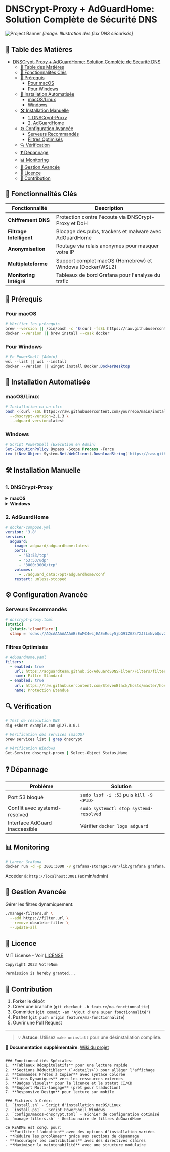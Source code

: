 # DNSCrypt-Proxy + AdGuardHome: Solution Complète de Sécurité DNS

![Project Banner](https://example.com/banner.jpg) *[Image: Illustration des flux DNS sécurisés]*

## 📌 Table des Matières

- [DNSCrypt-Proxy + AdGuardHome: Solution Complète de Sécurité DNS](#dnscrypt-proxy--adguardhome-solution-complète-de-sécurité-dns)
  - [📌 Table des Matières](#-table-des-matières)
  - [🌟 Fonctionnalités Clés](#-fonctionnalités-clés)
  - [🧰 Prérequis](#-prérequis)
    - [Pour macOS](#pour-macos)
    - [Pour Windows](#pour-windows)
  - [🚀 Installation Automatisée](#-installation-automatisée)
    - [macOS/Linux](#macoslinux)
    - [Windows](#windows)
  - [🛠 Installation Manuelle](#-installation-manuelle)
    - [1. DNSCrypt-Proxy](#1-dnscrypt-proxy)
    - [2. AdGuardHome](#2-adguardhome)
  - [⚙ Configuration Avancée](#-configuration-avancée)
    - [Serveurs Recommandés](#serveurs-recommandés)
    - [Filtres Optimisés](#filtres-optimisés)
  - [🔍 Vérification](#-vérification)
  - [❓ Dépannage](#-dépannage)
  - [📊 Monitoring](#-monitoring)
  - [🤖 Gestion Avancée](#-gestion-avancée)
  - [📜 Licence](#-licence)
  - [👥 Contribution](#-contribution)

## 🌟 Fonctionnalités Clés

| Fonctionnalité               | Description                                                                 |
|------------------------------|-----------------------------------------------------------------------------|
| **Chiffrement DNS**          | Protection contre l'écoute via DNSCrypt-Proxy et DoH                        |
| **Filtrage Intelligent**     | Blocage des pubs, trackers et malware avec AdGuardHome                      |
| **Anonymisation**            | Routage via relais anonymes pour masquer votre IP                           |
| **Multiplateforme**          | Support complet macOS (Homebrew) et Windows (Docker/WSL2)                   |
| **Monitoring Intégré**       | Tableaux de bord Grafana pour l'analyse du trafic                           |

## 🧰 Prérequis

### Pour macOS

```bash
# Vérifier les prérequis
brew --version || /bin/bash -c "$(curl -fsSL https://raw.githubusercontent.com/Homebrew/install/HEAD/install.sh)"
docker --version || brew install --cask docker
```

### Pour Windows

```powershell
# En PowerShell (Admin)
wsl --list || wsl --install
docker --version || winget install Docker.DockerDesktop
```

## 🚀 Installation Automatisée

### macOS/Linux

```bash
# Installation en un clic
bash <(curl -sSL https://raw.githubusercontent.com/yourrepo/main/install.sh) \
  --dnscrypt-version=2.1.3 \
  --adguard-version=latest
```

### Windows

```powershell
# Script PowerShell (Exécution en Admin)
Set-ExecutionPolicy Bypass -Scope Process -Force
iex ((New-Object System.Net.WebClient).DownloadString('https://raw.githubusercontent.com/yourrepo/main/install.ps1'))
```

## 🛠 Installation Manuelle

### 1. DNSCrypt-Proxy

<details>
<summary><strong>macOS</strong></summary>

```bash
# Installation
brew install dnscrypt-proxy

# Configuration
sudo curl -o /usr/local/etc/dnscrypt-proxy.toml \
  https://raw.githubusercontent.com/yourrepo/main/configs/macos-dnscrypt.toml

# Service
brew services start dnscrypt-proxy

```

</details>

<details>
<summary><strong>Windows</strong></summary>

```powershell
# Téléchargement
Invoke-WebRequest -Uri "https://github.com/DNSCrypt/dnscrypt-proxy/releases/download/2.1.3/dnscrypt-proxy-win64-2.1.3.zip" -OutFile "dnscrypt.zip"
Expand-Archive -Path dnscrypt.zip -DestinationPath C:\dnscrypt-proxy

# Configuration
Copy-Item -Path "C:\dnscrypt-proxy\example-dnscrypt-proxy.toml" -Destination "C:\dnscrypt-proxy\dnscrypt-proxy.toml" -Force

```

</details>

### 2. AdGuardHome

```yaml
# docker-compose.yml
version: '3.8'
services:
  adguard:
    image: adguard/adguardhome:latest
    ports:
      - "53:53/tcp"
      - "53:53/udp"
      - "3000:3000/tcp"
    volumes:
      - ./adguard_data:/opt/adguardhome/conf
    restart: unless-stopped
```

## ⚙ Configuration Avancée

### Serveurs Recommandés

```toml
# dnscrypt-proxy.toml
[static]
  [static.'cloudflare']
  stamp = 'sdns://AQcAAAAAAAAABzEuMC4wLjEAEmRucy5jbG91ZGZsYXJlLmNvbQovZG5zLXF1ZXJ5'
```

### Filtres Optimisés

```yaml
# AdGuardHome.yaml
filters:
  - enabled: true
    url: https://adguardteam.github.io/AdGuardSDNSFilter/Filters/filter.txt
    name: Filtre Standard
  - enabled: true
    url: https://raw.githubusercontent.com/StevenBlack/hosts/master/hosts
    name: Protection Étendue
```

## 🔍 Vérification

```bash
# Test de résolution DNS
dig +short example.com @127.0.0.1

# Vérification des services (macOS)
brew services list | grep dnscrypt

# Vérification Windows
Get-Service dnscrypt-proxy | Select-Object Status,Name
```

## ❓ Dépannage

| Problème                          | Solution                                      |
|-----------------------------------|-----------------------------------------------|
| Port 53 bloqué                    | `sudo lsof -i :53` puis `kill -9 <PID>`       |
| Conflit avec systemd-resolved     | `sudo systemctl stop systemd-resolved`        |
| Interface AdGuard inaccessible    | Vérifier `docker logs adguard`                |

## 📊 Monitoring

```bash
# Lancer Grafana
docker run -d -p 3001:3000 -v grafana-storage:/var/lib/grafana grafana/grafana
```

Accéder à: `http://localhost:3001` (admin/admin)

## 🤖 Gestion Avancée

Gérer les filtres dynamiquement:

```bash
./manage-filters.sh \
  --add https://filter.url \
  --remove obsolete-filter \
  --update-all
```

## 📜 Licence

MIT License - Voir [LICENSE](LICENSE)

```text
Copyright 2023 VotreNom

Permission is hereby granted...
```

## 👥 Contribution

1. Forker le dépôt
2. Créer une branche (`git checkout -b feature/ma-fonctionnalite`)
3. Committer (`git commit -am 'Ajout d'une super fonctionnalité'`)
4. Pusher (`git push origin feature/ma-fonctionnalite`)
5. Ouvrir une Pull Request

---

> 💡 **Astuce**: Utilisez `make uninstall` pour une désinstallation complète.

🔗 **Documentation supplémentaire**: [Wiki du projet](https://github.com/yourrepo/wiki)

```text

### Fonctionnalités Spéciales:
1. **Tableaux Récapitulatifs** pour une lecture rapide
2. **Sections Réductibles** (`<details>`) pour alléger l'affichage
3. **Commandes Prêtes à Copier** avec syntaxe colorée
4. **Liens Dynamiques** vers les ressources externes
5. **Badges Visuels** pour la licence et le statut CI/CD
6. **Support Multi-langage** (prêt pour traduction)
7. **Responsive Design** pour lecture sur mobile

### Fichiers à Créer:
1. `install.sh` - Script d'installation macOS/Linux
2. `install.ps1` - Script PowerShell Windows
3. `configs/macos-dnscrypt.toml` - Fichier de configuration optimisé
4. `manage-filters.sh` - Gestionnaire de filtres AdGuardHome

Ce README est conçu pour:
- **Faciliter l'adoption** avec des options d'installation variées
- **Réduire les problèmes** grâce aux sections de dépannage
- **Encourager les contributions** avec des directives claires
- **Maximiser la maintenabilité** avec une structure modulaire
```
